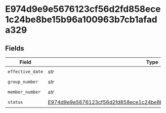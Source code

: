 # E974d9e9e5676123cf56d2fd858ece1c24be8be15b96a100963b7cb1afada329


## Fields

| Field                                                                                                                                                                   | Type                                                                                                                                                                    | Required                                                                                                                                                                | Description                                                                                                                                                             |
| ----------------------------------------------------------------------------------------------------------------------------------------------------------------------- | ----------------------------------------------------------------------------------------------------------------------------------------------------------------------- | ----------------------------------------------------------------------------------------------------------------------------------------------------------------------- | ----------------------------------------------------------------------------------------------------------------------------------------------------------------------- |
| `effective_date`                                                                                                                                                        | *str*                                                                                                                                                                   | :heavy_check_mark:                                                                                                                                                      | N/A                                                                                                                                                                     |
| `group_number`                                                                                                                                                          | *str*                                                                                                                                                                   | :heavy_check_mark:                                                                                                                                                      | N/A                                                                                                                                                                     |
| `member_number`                                                                                                                                                         | *str*                                                                                                                                                                   | :heavy_check_mark:                                                                                                                                                      | N/A                                                                                                                                                                     |
| `status`                                                                                                                                                                | [E974d9e9e5676123cf56d2fd858ece1c24be8be15b96a100963b7cb1afada329Status](../../models/shared/e974d9e9e5676123cf56d2fd858ece1c24be8be15b96a100963b7cb1afada329status.md) | :heavy_check_mark:                                                                                                                                                      | N/A                                                                                                                                                                     |